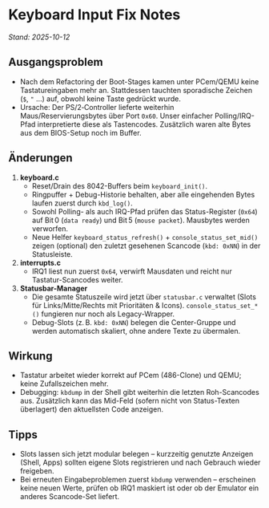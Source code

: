 # Keyboard Input Fix Notes

_Stand: 2025-10-12_

## Ausgangsproblem
- Nach dem Refactoring der Boot-Stages kamen unter PCem/QEMU keine Tastatureingaben mehr an. Stattdessen tauchten sporadische Zeichen (`$`, `"` …) auf, obwohl keine Taste gedrückt wurde.
- Ursache: Der PS/2‑Controller lieferte weiterhin Maus/Reservierungsbytes über Port `0x60`. Unser einfacher Polling/IRQ-Pfad interpretierte diese als Tastencodes. Zusätzlich waren alte Bytes aus dem BIOS-Setup noch im Buffer.

## Änderungen
1. **keyboard.c**
   - Reset/Drain des 8042-Buffers beim `keyboard_init()`.
   - Ringpuffer + Debug-Historie behalten, aber alle eingehenden Bytes laufen zuerst durch `kbd_log()`.
   - Sowohl Polling- als auch IRQ-Pfad prüfen das Status-Register (`0x64`) auf Bit 0 (`data ready`) und Bit 5 (`mouse packet`). Mausbytes werden verworfen.
   - Neue Helfer `keyboard_status_refresh()` + `console_status_set_mid()` zeigen (optional) den zuletzt gesehenen Scancode (`kbd: 0xNN`) in der Statusleiste.
2. **interrupts.c**
   - IRQ1 liest nun zuerst `0x64`, verwirft Mausdaten und reicht nur Tastatur-Scancodes weiter.
3. **Statusbar-Manager**
   - Die gesamte Statuszeile wird jetzt über `statusbar.c` verwaltet (Slots für Links/Mitte/Rechts mit Prioritäten & Icons). `console_status_set_*()` fungieren nur noch als Legacy-Wrapper.
   - Debug-Slots (z. B. `kbd: 0xNN`) belegen die Center-Gruppe und werden automatisch skaliert, ohne andere Texte zu übermalen.

## Wirkung
- Tastatur arbeitet wieder korrekt auf PCem (486-Clone) und QEMU; keine Zufallszeichen mehr.
- Debugging: `kbdump` in der Shell gibt weiterhin die letzten Roh-Scancodes aus. Zusätzlich kann das Mid-Feld (sofern nicht von Status-Texten überlagert) den aktuellsten Code anzeigen.

## Tipps
- Slots lassen sich jetzt modular belegen – kurzzeitig genutzte Anzeigen (Shell, Apps) sollten eigene Slots registrieren und nach Gebrauch wieder freigeben.
- Bei erneuten Eingabeproblemen zuerst `kbdump` verwenden – erscheinen keine neuen Werte, prüfen ob IRQ1 maskiert ist oder ob der Emulator ein anderes Scancode-Set liefert.
